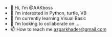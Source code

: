 - 👋 Hi, I’m @AAKboss
- 👀 I’m interested in Python, turtle, VB
- 🌱 I’m currently learning Visual Basic
- 💞️ I’m looking to collaborate on ...
- 📫 How to reach me azgarkhader@gmail.com

<!---
AAKboss/AAKboss is a ✨ special ✨ repository because its `README.md` (this file) appears on your GitHub profile.
You can click the Preview link to take a look at your changes.
--->
